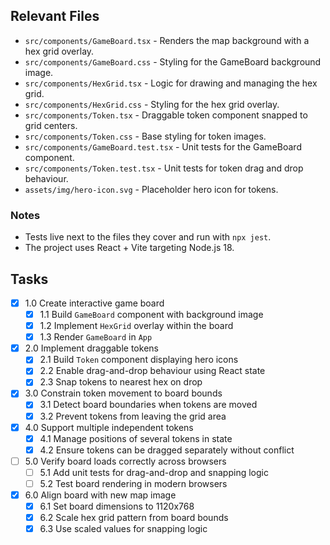 ## Relevant Files

- `src/components/GameBoard.tsx` - Renders the map background with a hex grid overlay.
- `src/components/GameBoard.css` - Styling for the GameBoard background image.
- `src/components/HexGrid.tsx` - Logic for drawing and managing the hex grid.
- `src/components/HexGrid.css` - Styling for the hex grid overlay.
- `src/components/Token.tsx` - Draggable token component snapped to grid centers.
- `src/components/Token.css` - Base styling for token images.
- `src/components/GameBoard.test.tsx` - Unit tests for the GameBoard component.
- `src/components/Token.test.tsx` - Unit tests for token drag and drop behaviour.
- `assets/img/hero-icon.svg` - Placeholder hero icon for tokens.

### Notes

- Tests live next to the files they cover and run with `npx jest`.
- The project uses React + Vite targeting Node.js 18.

## Tasks

- [x] 1.0 Create interactive game board
  - [x] 1.1 Build `GameBoard` component with background image
  - [x] 1.2 Implement `HexGrid` overlay within the board
  - [x] 1.3 Render `GameBoard` in `App`
- [x] 2.0 Implement draggable tokens
  - [x] 2.1 Build `Token` component displaying hero icons
  - [x] 2.2 Enable drag-and-drop behaviour using React state
  - [x] 2.3 Snap tokens to nearest hex on drop
- [x] 3.0 Constrain token movement to board bounds
  - [x] 3.1 Detect board boundaries when tokens are moved
  - [x] 3.2 Prevent tokens from leaving the grid area
- [x] 4.0 Support multiple independent tokens
  - [x] 4.1 Manage positions of several tokens in state
  - [x] 4.2 Ensure tokens can be dragged separately without conflict
- [ ] 5.0 Verify board loads correctly across browsers
  - [ ] 5.1 Add unit tests for drag-and-drop and snapping logic
  - [ ] 5.2 Test board rendering in modern browsers
- [x] 6.0 Align board with new map image
  - [x] 6.1 Set board dimensions to 1120x768
  - [x] 6.2 Scale hex grid pattern from board bounds
  - [x] 6.3 Use scaled values for snapping logic
